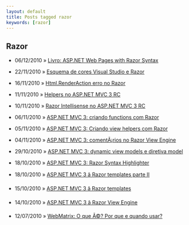 ```yaml
---
layout: default
title: Posts tagged razor
keywords: [razor]
---
```

<h2 class="category">Razor</h2>
<ul class="posts">
<li>
<p>
<span class="date">06/12/2010</span> &raquo;
<a href="/blog/livro-asp-net-web-pages-with-razor-syntax">Livro: ASP.NET Web Pages with Razor Syntax</a>
</p>
</li>
<li>
<p>
<span class="date">22/11/2010</span> &raquo;
<a href="/blog/esquema-de-cores-visual-studio-e-razor">Esquema de cores Visual Studio e Razor</a>
</p>
</li>
<li>
<p>
<span class="date">16/11/2010</span> &raquo;
<a href="/blog/html-renderaction-erro-no-razor">Html.RenderAction erro no Razor</a>
</p>
</li>
<li>
<p>
<span class="date">11/11/2010</span> &raquo;
<a href="/blog/helpers-no-asp-net-mvc-3-rc">Helpers no ASP.NET MVC 3 RC</a>
</p>
</li>
<li>
<p>
<span class="date">10/11/2010</span> &raquo;
<a href="/blog/razor-intellisense-no-asp-net-mvc-3-rc">Razor Intellisense no ASP.NET MVC 3 RC</a>
</p>
</li>
<li>
<p>
<span class="date">06/11/2010</span> &raquo;
<a href="/blog/asp-net-mvc-3-criando-functions-com-razor">ASP.NET MVC 3: criando functions com Razor</a>
</p>
</li>
<li>
<p>
<span class="date">05/11/2010</span> &raquo;
<a href="/blog/asp-net-mvc-3-criando-view-helpers-com-razor">ASP.NET MVC 3: Criando view helpers com Razor</a>
</p>
</li>
<li>
<p>
<span class="date">04/11/2010</span> &raquo;
<a href="/blog/asp-net-mvc-3-comentarios-no-razor-view-engine">ASP.NET MVC 3: comentÃ¡rios no Razor View Engine</a>
</p>
</li>
<li>
<p>
<span class="date">29/10/2010</span> &raquo;
<a href="/blog/asp-net-mvc-3-dynamic-view-models-e-diretiva-model">ASP.NET MVC 3: dynamic view models e diretiva model</a>
</p>
</li>
<li>
<p>
<span class="date">18/10/2010</span> &raquo;
<a href="/blog/asp-net-mvc-3-razor-syntax-highlighter">ASP.NET MVC 3: Razor Syntax Highlighter</a>
</p>
</li>
<li>
<p>
<span class="date">18/10/2010</span> &raquo;
<a href="/blog/asp-net-mvc-3-razor-templates-parte-ii">ASP.NET MVC 3 â Razor templates parte II</a>
</p>
</li>
<li>
<p>
<span class="date">15/10/2010</span> &raquo;
<a href="/blog/asp-net-mvc-3-razor-templates">ASP.NET MVC 3 â Razor templates</a>
</p>
</li>
<li>
<p>
<span class="date">14/10/2010</span> &raquo;
<a href="/blog/asp-net-mvc-3-razor-view-engine">ASP.NET MVC 3 â Razor View Engine</a>
</p>
</li>
<li>
<p>
<span class="date">12/07/2010</span> &raquo;
<a href="/blog/webmatrix-o-que-e-por-que-usar">WebMatrix: O que Ã©? Por que e quando usar?</a>
</p>
</li>
</ul>
